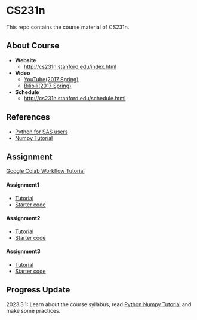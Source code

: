 # CS231n
This repo contains the course material of CS231n.

## About Course

- **Website**
  - http://cs231n.stanford.edu/index.html
- **Video**
  - [YouTube(2017 Spring)](https://www.youtube.com/watch?v=vT1JzLTH4G4&list=PLC1qU-LWwrF64f4QKQT-Vg5Wr4qEE1Zxk)
  - [Bilibili(2017 Spring)](https://www.bilibili.com/video/BV1nJ411z7fe/?vd_source=1ea447fa8899c06a57b9296c131b092c)
- **Schedule**
  - http://cs231n.stanford.edu/schedule.html

## References

- [Python for SAS users](https://nbviewer.org/github/RandyBetancourt/PythonForSASUsers/tree/master/)
- [Numpy Tutorial](https://numpy.org/numpy-tutorials/features.html)

## Assignment

[Google Colab Workflow Tutorial](https://www.youtube.com/watch?v=DsGd2e9JNH4)

#### Assignment1

- [Tutorial](https://cs231n.github.io/assignments2022/assignment1)
- [Starter code]( https://cs231n.github.io/assignments/2022/assignment1_colab.zip )

#### Assignment2

- [Tutorial](https://cs231n.github.io/assignments2022/assignment2)
- [Starter code]( https://cs231n.github.io/assignments/2022/assignment2_colab.zip )

#### Assignment3

- [Tutorial](https://cs231n.github.io/assignments2022/assignment3)
- [Starter code]( https://cs231n.github.io/assignments/2022/assignment3_colab.zip )

## Progress Update

2023.3.1: Learn about the course syllabus, read [Python Numpy Tutorial](https://cs231n.github.io/python-numpy-tutorial/) and make some practices.


